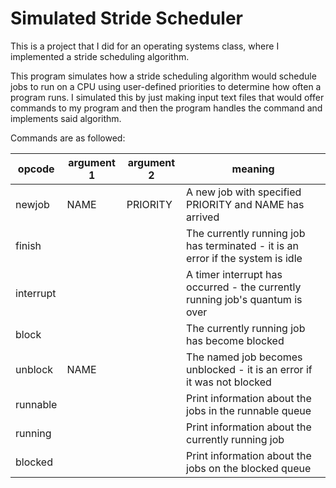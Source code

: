 # Simulated Stride Scheduler
This is a project that I did for an operating systems class, where I implemented a stride scheduling algorithm.

This program simulates how a stride scheduling algorithm would schedule jobs to run on a CPU using user-defined priorities to determine how often a program runs. I simulated this by just making input text files that would offer commands to my program and then the program handles the command and implements said algorithm.

Commands are as followed:

| opcode | argument 1 | argument 2 | meaning |
| ------ | ---------- | ----------  | ------- |
| newjob | NAME | PRIORITY | A new job with specified PRIORITY and NAME has arrived |
| finish | | | The currently running job has terminated - it is an error if the system is idle |
| interrupt | | | A timer interrupt has occurred - the currently running job's quantum is over |
| block | | | The currently running job has become blocked |
| unblock | NAME | | The named job becomes unblocked - it is an error if it was not blocked |
| runnable | | | Print information about the jobs in the runnable queue |
| running | | | Print information about the currently running job |
| blocked | | | Print information about the jobs on the blocked queue |
